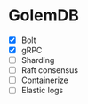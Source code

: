 # GolemDB

- [X] Bolt
- [X] gRPC
- [ ] Sharding
- [ ] Raft consensus
- [ ] Containerize
- [ ] Elastic logs